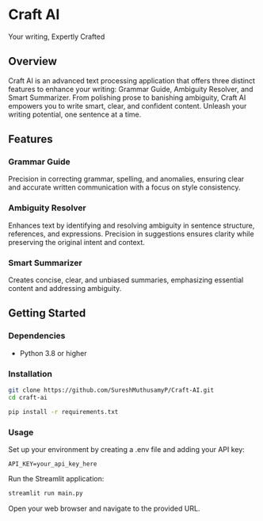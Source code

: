 # Craft AI

Your writing, Expertly Crafted

## Overview
Craft AI is an advanced text processing application that offers three distinct features to enhance your writing: Grammar Guide, Ambiguity Resolver, and Smart Summarizer. From polishing prose to banishing ambiguity, Craft AI empowers you to write smart, clear, and confident content. Unleash your writing potential, one sentence at a time.

## Features

### Grammar Guide
Precision in correcting grammar, spelling, and anomalies, ensuring clear and accurate written communication with a focus on style consistency.

### Ambiguity Resolver
Enhances text by identifying and resolving ambiguity in sentence structure, references, and expressions. Precision in suggestions ensures clarity while preserving the original intent and context.

### Smart Summarizer
Creates concise, clear, and unbiased summaries, emphasizing essential content and addressing ambiguity.

## Getting Started

### Dependencies
- Python 3.8 or higher

### Installation
```bash
git clone https://github.com/SureshMuthusamyP/Craft-AI.git
cd craft-ai
```

```bash
pip install -r requirements.txt
```

### Usage
Set up your environment by creating a .env file and adding your API key:

```env
API_KEY=your_api_key_here
```
Run the Streamlit application:

```bash
streamlit run main.py
```
Open your web browser and navigate to the provided URL.
